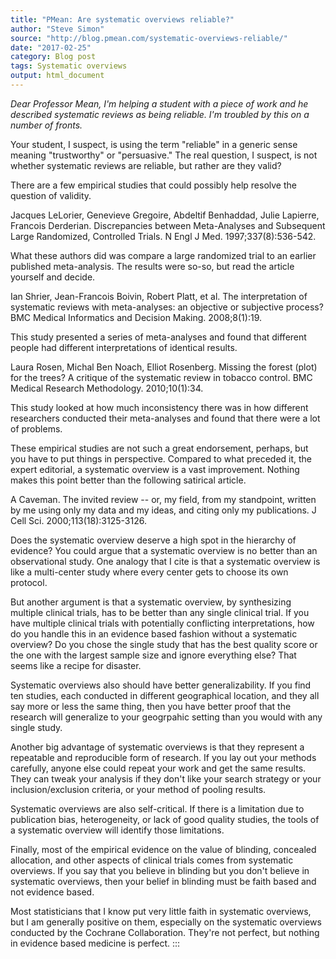 ```yaml
---
title: "PMean: Are systematic overviews reliable?"
author: "Steve Simon"
source: "http://blog.pmean.com/systematic-overviews-reliable/"
date: "2017-02-25"
category: Blog post
tags: Systematic overviews
output: html_document
---
```


*Dear Professor Mean, I'm helping a student with a piece of work and he
described systematic reviews as being reliable. I'm troubled by this on
a number of fronts.*

<!---More--->

Your student, I suspect, is using the term "reliable" in a generic sense
meaning "trustworthy" or "persuasive." The real question, I suspect, is
not whether systematic reviews are reliable, but rather are they valid?

There are a few empirical studies that could possibly help resolve the
question of validity.

Jacques LeLorier, Genevieve Gregoire, Abdeltif Benhaddad, Julie
Lapierre, Francois Derderian. Discrepancies between Meta-Analyses and
Subsequent Large Randomized, Controlled Trials. N Engl J Med.
1997;337(8):536-542.

What these authors did was compare a large randomized trial to an
earlier published meta-analysis. The results were so-so, but read the
article yourself and decide.

Ian Shrier, Jean-Francois Boivin, Robert Platt, et al. The
interpretation of systematic reviews with meta-analyses: an objective or
subjective process? BMC Medical Informatics and Decision Making.
2008;8(1):19.

This study presented a series of meta-analyses and found that different
people had different interpretations of identical results.

Laura Rosen, Michal Ben Noach, Elliot Rosenberg. Missing the forest
(plot) for the trees? A critique of the systematic review in tobacco
control. BMC Medical Research Methodology. 2010;10(1):34.

This study looked at how much inconsistency there was in how different
researchers conducted their meta-analyses and found that there were a
lot of problems.

These empirical studies are not such a great endorsement, perhaps, but
you have to put things in perspective. Compared to what preceded it, the
expert editorial, a systematic overview is a vast improvement. Nothing
makes this point better than the following satirical article.

A Caveman. The invited review -- or, my field, from my standpoint,
written by me using only my data and my ideas, and citing only my
publications. J Cell Sci. 2000;113(18):3125-3126.

Does the systematic overview deserve a high spot in the hierarchy of
evidence? You could argue that a systematic overview is no better than
an observational study. One analogy that I cite is that a systematic
overview is like a multi-center study where every center gets to choose
its own protocol.

But another argument is that a systematic overview, by synthesizing
multiple clinical trials, has to be better than any single clinical
trial. If you have multiple clinical trials with potentially conflicting
interpretations, how do you handle this in an evidence based fashion
without a systematic overview? Do you chose the single study that has
the best quality score or the one with the largest sample size and
ignore everything else? That seems like a recipe for disaster.

Systematic overviews also should have better generalizability. If you
find ten studies, each conducted in different geographical location, and
they all say more or less the same thing, then you have better proof
that the research will generalize to your geogrpahic setting than you
would with any single study.

Another big advantage of systematic overviews is that they represent a
repeatable and reproducible form of research. If you lay out your
methods carefully, anyone else could repeat your work and get the same
results. They can tweak your analysis if they don't like your search
strategy or your inclusion/exclusion criteria, or your method of pooling
results.

Systematic overviews are also self-critical. If there is a limitation
due to publication bias, heterogeneity, or lack of good quality studies,
the tools of a systematic overview will identify those limitations.

Finally, most of the empirical evidence on the value of blinding,
concealed allocation, and other aspects of clinical trials comes from
systematic overviews. If you say that you believe in blinding but you
don't believe in systematic overviews, then your belief in blinding must
be faith based and not evidence based.

Most statisticians that I know put very little faith in systematic
overviews, but I am generally positive on them, especially on the
systematic overviews conducted by the Cochrane Collaboration. They're
not perfect, but nothing in evidence based medicine is perfect.
:::

